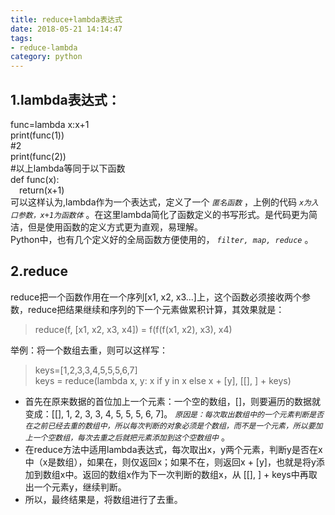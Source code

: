 ```yaml
---
title: reduce+lambda表达式
date: 2018-05-21 14:14:47
tags:
- reduce-lambda
category: python
---
```

## 1.lambda表达式：
func=lambda x:x+1  
print(func(1))  
#2  
print(func(2))   
#以上lambda等同于以下函数  
def func(x):  
&ensp;&ensp;return(x+1)  
可以这样认为,lambda作为一个表达式，定义了一个 *`匿名函数`* ，上例的代码 *`x为入口参数，x+1为函数体`* 。在这里lambda简化了函数定义的书写形式。是代码更为简洁，但是使用函数的定义方式更为直观，易理解。  
Python中，也有几个定义好的全局函数方便使用的， *`filter, map, reduce`* 。  
## 2.reduce
reduce把一个函数作用在一个序列[x1, x2, x3...]上，这个函数必须接收两个参数，reduce把结果继续和序列的下一个元素做累积计算，其效果就是：  
>reduce(f, [x1, x2, x3, x4]) = f(f(f(x1, x2), x3), x4)

举例：将一个数组去重，则可以这样写：  
>keys=[1,2,3,3,4,5,5,5,6,7]  
keys = reduce(lambda x, y: x if y in x else x + [y], [[], ] + keys)  

+ 首先在原来数据的首位加上一个元素：一个空的数组，[]，则要遍历的数据就变成：[[], 1, 2, 3, 3, 4, 5, 5, 5, 6, 7]。 *`原因是：每次取出数组中的一个元素判断是否在之前已经去重的数组中，所以每次判断的对象必须是个数组，而不是一个元素，所以要加上一个空数组，每次去重之后就把元素添加到这个空数组中`* 。  
+ 在reduce方法中适用lambda表达式，每次取出x，y两个元素，判断y是否在x中（x是数组），如果在，则仅返回x；如果不在，则返回x + [y]，也就是将y添加到数组x中。返回的数组x作为下一次判断的数组x，从 [[], ] + keys中再取出一个元素y，继续判断。  
+ 所以，最终结果是，将数组进行了去重。

